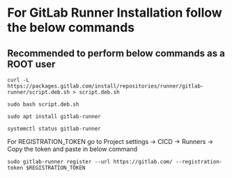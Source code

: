# For GitLab Runner Installation follow the below commands

Recommended to perform below commands as a ROOT user
----------------------------------------------------------------------------------------------
             
```
curl -L https://packages.gitlab.com/install/repositories/runner/gitlab-runner/script.deb.sh > script.deb.sh
```
```
sudo bash script.deb.sh
```
```
sudo apt install gitlab-runner
```
```
systemctl status gitlab-runner
```
For REGISTRATION_TOKEN go to Project settings -> CICD -> Runners -> Copy the token and paste in below command
```
sudo gitlab-runner register --url https://gitlab.com/ --registration-token $REGISTRATION_TOKEN
```
 
